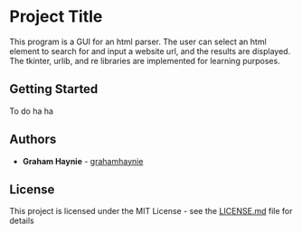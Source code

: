 # Project Title

This program is a GUI for an html parser. The user can select an html element to search for and input a website url, and the results are displayed. The tkinter, urlib, and re libraries are implemented for learning purposes.

## Getting Started

To do ha ha 

## Authors

* **Graham Haynie** - [grahamhaynie](https://github.com/grahamhaynie)


## License

This project is licensed under the MIT License - see the [LICENSE.md](LICENSE.md) file for details